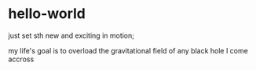 # hello-world
just set sth new and exciting in motion;

my life's goal is to overload the gravitational field of any black hole I come accross
